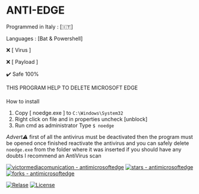 # ANTI-EDGE
Programmed in Italy : [🇮🇹]

Languages : [Bat & Powershell]

❌ [ Virus ]

❌ [ Payload ]

✔️ Safe 100%

THIS PROGRAM HELP TO DELETE MICROSOFT EDGE
####
How to install
1. Copy [ noedge.exe ] to `C:\Windows\System32`
2. Right click on file and in properties uncheck [unblock]
3. Run cmd as administrator
Type
`$ noedge `


_Advert⚠️_
first of all the antivirus must be deactivated then the program must be opened
once finished reactivate the antivirus and you can safely delete `noedge.exe` from the folder 
where it was inserted if you should have any doubts
I recommend an AntiVirus scan

[![victormediacomunication - antimicrosoftedge](https://img.shields.io/static/v1?label=victormediacomunication&message=antimicrosoftedge&color=blue&logo=github)](https://github.com/victormediacomunication/antimicrosoftedge)
[![stars - antimicrosoftedge](https://img.shields.io/github/stars/victormediacomunication/antimicrosoftedge?style=social)](https://github.com/victormediacomunication/antimicrosoftedge)
[![forks - antimicrosoftedge](https://img.shields.io/github/forks/victormediacomunication/antimicrosoftedge?style=social)](https://github.com/victormediacomunication/antimicrosoftedge)

[![Relase](https://img.shields.io/github/tag/victormediacomunication/antimicrosoftedge?include_prereleases=&sort=semver&color=purple)](https://github.com/victormediacomunication/antimicrosoftedge/releases/)
[![License](https://img.shields.io/badge/License-MIT-blue)](#license)
